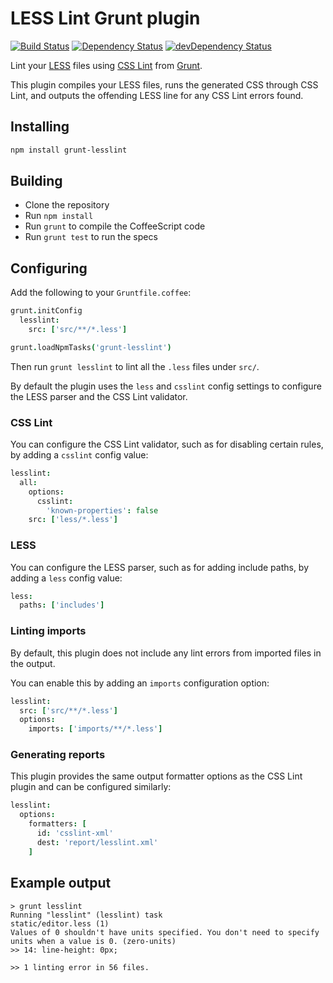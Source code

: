 # LESS Lint Grunt plugin
[![Build Status](https://travis-ci.org/kevinsawicki/grunt-lesslint.png)](https://travis-ci.org/kevinsawicki/grunt-lesslint) [![Dependency Status](https://david-dm.org/kevinsawicki/grunt-lesslint.png?theme=shields.io)](https://david-dm.org/kevinsawicki/grunt-lesslint) [![devDependency Status](https://david-dm.org/kevinsawicki/grunt-lesslint/dev-status.png?theme=shields.io)](https://david-dm.org/kevinsawicki/grunt-lesslint#info=devDependencies)

Lint your [LESS](http://lesscss.org/) files using
[CSS Lint](http://csslint.net/) from [Grunt](http://gruntjs.com/).

This plugin compiles your LESS files, runs the generated CSS through CSS Lint,
and outputs the offending LESS line for any CSS Lint errors found.

## Installing

```sh
npm install grunt-lesslint
```

## Building
  * Clone the repository
  * Run `npm install`
  * Run `grunt` to compile the CoffeeScript code
  * Run `grunt test` to run the specs

## Configuring

Add the following to your `Gruntfile.coffee`:

```coffeescript
grunt.initConfig
  lesslint:
    src: ['src/**/*.less']

grunt.loadNpmTasks('grunt-lesslint')
```

Then run `grunt lesslint` to lint all the `.less` files under `src/`.

By default the plugin uses the `less` and `csslint` config settings to
configure the LESS parser and the CSS Lint validator.

### CSS Lint

You can configure the CSS Lint validator, such as for disabling certain rules,
by adding a `csslint` config value:

```coffeescript
lesslint:
  all:
    options: 
      csslint:
        'known-properties': false
    src: ['less/*.less']
```

### LESS

You can configure the LESS parser, such as for adding include paths,
by adding a `less` config value:

```coffeescript
less:
  paths: ['includes']
```

### Linting imports

By default, this plugin does not include any lint errors from imported files
in the output.

You can enable this by adding an `imports` configuration option:

```coffeescript
lesslint:
  src: ['src/**/*.less']
  options:
    imports: ['imports/**/*.less']
```

### Generating reports

This plugin provides the same output formatter options as the CSS Lint plugin
and can be configured similarly:

```coffeescript
lesslint:
  options:
    formatters: [
      id: 'csslint-xml'
      dest: 'report/lesslint.xml'
    ]
```

## Example output

```
> grunt lesslint
Running "lesslint" (lesslint) task
static/editor.less (1)
Values of 0 shouldn't have units specified. You don't need to specify units when a value is 0. (zero-units)
>> 14: line-height: 0px;

>> 1 linting error in 56 files.
```
